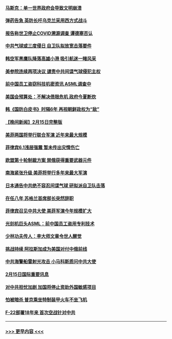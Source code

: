 #### [马斯克：单一世界政府会导致文明崩溃](../pages/prog202/a103650566.md?t=02162143) 
#### [弹药告急 英防长吁乌克兰采用西方式战斗](../pages/prog202/a103650557.md?t=02162143) 
#### [报告称世卫停止COVID溯源调查 谭德塞否认](../pages/prog202/a103650560.md?t=02162143) 
#### [中共气球或三度侵日 自卫队拟放宽击落要件](../pages/prog202/a103650589.md?t=02162143) 
#### [韩空军黑鹰队降落高雄小港 吸引航迷一睹风采](../pages/prog202/a103650508.md?t=02162143) 
#### [美参院连续两项决议 谴责中共间谍气球侵犯主权](../pages/prog202/a103650487.md?t=02162143) 
#### [前中国员工盗窃科技机密资讯 ASML调查中](../pages/prog202/a103650380.md?t=02162143) 
#### [美国会预算处：不解决债限危机 政府今夏断炊](../pages/prog202/a103650469.md?t=02162143) 
#### [韩《国防白皮书》时隔6年 再视朝鲜政权为“敌”](../pages/prog202/a103650449.md?t=02162143) 
#### [【晚间新闻】2月15日完整版](../pages/prog202/a103650353.md?t=02162143) 
#### [美菲两国将举行联合军演 近年来最大规模](../pages/prog202/a103650356.md?t=02162143) 
#### [菲律宾6.1浅层强震 暂未传出灾情伤亡](../pages/prog202/a103650349.md?t=02162143) 
#### [欧盟第十轮制裁方案 禁俄获得重要武器元件](../pages/prog202/a103650225.md?t=02162143) 
#### [南海紧张升级 美菲将举行多年来最大军演](../pages/prog202/a103650224.md?t=02162143) 
#### [日本通告中共绝不容忍间谍气球 研拟派自卫队击落](../pages/prog202/a103650115.md?t=02162143) 
#### [在任八年 苏格兰首席部长突然辞职](../pages/prog202/a103650048.md?t=02162143) 
#### [菲律宾召见中共大使 美菲军演今年规模扩大](../pages/prog202/a103650037.md?t=02162143) 
#### [光刻机巨头ASML：前中国员工盗用专利技术](../pages/prog202/a103649916.md?t=02162143) 
#### [少林功夫传人：李大师文章令世人醒觉](../pages/prog202/a103649789.md?t=02162143) 
#### [挑战持续 阿拉斯加成为美国对付中俄前线](../pages/prog202/a103649772.md?t=02162143) 
#### [中共海警船雷射光攻击 小马科斯质问中共大使](../pages/prog202/a103649785.md?t=02162143) 
#### [2月15日国际重要讯息](../pages/prog202/a103649784.md?t=02162143) 
#### [对中共担忧加剧 加国将停止资助外国敏感项目](../pages/prog202/a103649776.md?t=02162143) 
#### [怕被暗杀 普京乘坐特制装甲火车不坐飞机](../pages/prog202/a103649779.md?t=02162143) 
#### [F-22部署18年来 首次空战针对中共](../pages/prog202/a103649748.md?t=02162143) 

----
#### [ >>> 更早内容 <<< ](../indexes/prog202-earlier.md)
